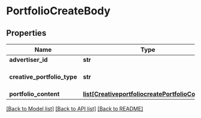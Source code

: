 # PortfolioCreateBody

## Properties
Name | Type | Description | Notes
------------ | ------------- | ------------- | -------------
**advertiser_id** | **str** |  | [required] 
**creative_portfolio_type** | **str** |  | [optional] [default to 'CTA']
**portfolio_content** | [**list[CreativeportfoliocreatePortfolioContent]**](CreativeportfoliocreatePortfolioContent.md) |  | [required] 

[[Back to Model list]](../README.md#documentation-for-models) [[Back to API list]](../README.md#documentation-for-api-endpoints) [[Back to README]](../README.md)

